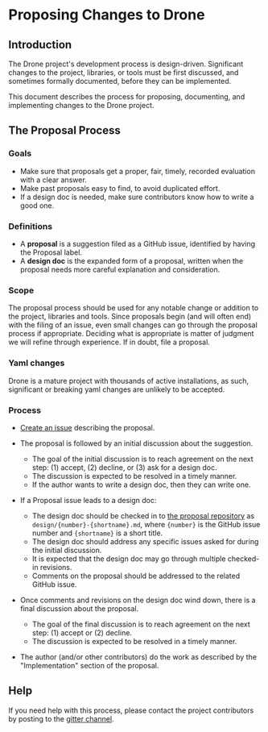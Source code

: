 # Proposing Changes to Drone

## Introduction

The Drone project's development process is design-driven. Significant changes to the project, libraries, or tools must be first discussed, and sometimes formally documented, before they can be implemented.

This document describes the process for proposing, documenting, and implementing changes to the Drone project.

## The Proposal Process

### Goals

- Make sure that proposals get a proper, fair, timely, recorded evaluation with a clear answer.
- Make past proposals easy to find, to avoid duplicated effort.
- If a design doc is needed, make sure contributors know how to write a good one.

### Definitions

- A **proposal** is a suggestion filed as a GitHub issue, identified by having the Proposal label.
- A **design doc** is the expanded form of a proposal, written when the proposal needs more careful explanation and consideration.

### Scope

The proposal process should be used for any notable change or addition to the project, libraries and tools. Since proposals begin (and will often end) with the filing of an issue, even small changes can go through the proposal process if appropriate. Deciding what is appropriate is matter of judgment we will refine through experience. If in doubt, file a proposal.

### Yaml changes

Drone is a mature project with thousands of active installations, as such, significant or breaking yaml changes are unlikely to be accepted.

### Process

- [Create an issue](https://github.com/drone/drone/issues/new) describing the proposal.

- The proposal is followed by an initial discussion about the suggestion.
	- The goal of the initial discussion is to reach agreement on the next step:
		(1) accept, (2) decline, or (3) ask for a design doc.
	- The discussion is expected to be resolved in a timely manner.
	- If the author wants to write a design doc, then they can write one.

- If a Proposal issue leads to a design doc:
	- The design doc should be checked in to [the proposal repository](https://github.com/drone/proposal/) as `design/{number}-{shortname}.md`, where `{number}` is the GitHub issue number and `{shortname}` is a short title.
	- The design doc should address any specific issues asked for during the initial discussion.
	- It is expected that the design doc may go through multiple checked-in revisions.
	- Comments on the proposal should be addressed to the related GitHub issue.

- Once comments and revisions on the design doc wind down, there is a final discussion about the proposal.
	- The goal of the final discussion is to reach agreement on the next step:
		(1) accept or (2) decline.
	- The discussion is expected to be resolved in a timely manner.

- The author (and/or other contributors) do the work as described by the "Implementation" section of the proposal.

## Help

If you need help with this process, please contact the project contributors by posting
to the [gitter channel](https://gitter.im/drone/drone).
